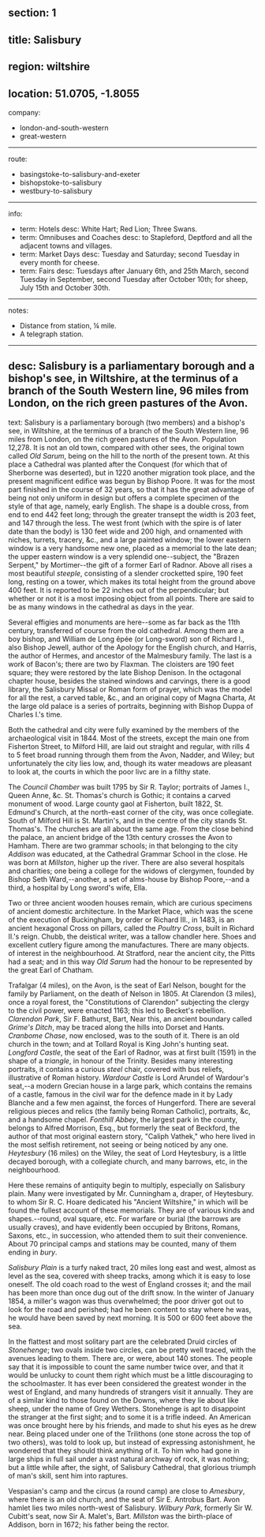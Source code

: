 ﻿section: 1
----
title: Salisbury
----
region: wiltshire
----
location: 51.0705, -1.8055
----
company:
- london-and-south-western
- great-western
----
route:
- basingstoke-to-salisbury-and-exeter
- bishopstoke-to-salisbury
- westbury-to-salisbury
----
info:
- term: Hotels
  desc: White Hart; Red Lion; Three Swans.
- term: Omnibuses and Coaches
  desc: to Stapleford, Deptford and all the adjacent towns and villages.
- term: Market Days
  desc: Tuesday and Saturday; second Tuesday in every month for cheese.
- term: Fairs
  desc: Tuesdays after January 6th, and 25th March, second Tuesday in September, second Tuesday after October 10th; for sheep, July 15th and October 30th.
----
notes:
- Distance from station, ¼ mile.
- A telegraph station.
----
desc: Salisbury is a parliamentary borough and a bishop's see, in Wiltshire, at the terminus of a branch of the South Western line, 96 miles from London, on the rich green pastures of the Avon.
----
text: Salisbury is a parliamentary borough (two members) and a bishop's see, in Wiltshire, at the terminus of a branch of the South Western line, 96 miles from London, on the rich green pastures of the Avon. Population 12,278. It is not an old town, compared with other sees, the original town called *Old Sarum*, being on the hill to the north of the present town. At this place a Cathedral was planted after the Conquest (for which that of Sherborne was deserted), but in 1220 another migration took place, and the present magnificent edifice was begun by Bishop Poore. It was for the most part finished in the course of 32 years, so that it has the great advantage of being not only uniform in design but offers a complete specimen of the style of that age, namely, early English. The shape is a double cross, from end to end 442 feet long; through the greater transept the width is 203 feet, and 147 through the less. The west front (which with the spire is of later date than the body) is 130 feet wide and 200 high, and ornamented with niches, turrets, tracery, &c., and a large painted window; the lower eastern window is a very handsome new one, placed as a memorial to the late dean; the upper eastern window is a very splendid one--subject, the "Brazen Serpent," by Mortimer--the gift of a former Earl of Radnor. Above all rises a most beautiful *steeple*, consisting of a slender crocketted spire, 190 feet long, resting on a tower, which makes its total height from the ground above 400 feet. It is reported to be 22 inches out of the perpendicular; but whether or not it is a most imposing object from all points. There are said to be as many windows in the cathedral as days in the year.

Several effigies and monuments are here--some as far back as the 11th century, transferred of course from the old cathedral. Among them are a boy bishop, and William de Long êpée (or Long-sword) son of Richard I., also Bishop Jewell, author of the Apology for the English church, and Harris, the author of Hermes, and ancestor of the Malmesbury family. The last is a work of Bacon's; there are two by Flaxman. The cloisters are 190 feet square; they were restored by the late Bishop Denison. In the octagonal chapter house, besides the stained windows and carvings, there is a good library, the Salisbury Missal or Roman form of prayer, which was the model for all the rest, a carved table, &c., and an original copy of Magna Charta, At the large old palace is a series of portraits, beginning with Bishop Duppa of Charles I.'s time.

Both the cathedral and city were fully examined by the members of the archaeological visit in 1844. Most of the streets, except the main one from Fisherton Street, to Milford Hill, are laid out straight and regular, with rills 4 to 5 feet broad running through them from the Avon, Nadder, and Wiley; but unfortunately the city lies low, and, though its water meadows are pleasant to look at, the courts in which the poor livc are in a filthy state.

The *Council Chamber* was built 1795 by Sir R. Taylor; portraits of James I., Queen Anne, &c. St. Thomas's church is Gothic; it contains a carved monument of wood. Large county gaol at Fisherton, built 1822, St. Edmund's Church, at the north-east corner of the city, was once collegiate. South of Milford Hill is St. Martin's, and in the centre of the city stands St. Thomas's. The churches are all about the same age. From the close behind the palace, an ancient bridge of the 13th century crosses the Avon to Hamham. There are two grammar schools; in that belonging to the city *Addison* was educated, at the Cathedral Grammar School in the close. He was born at *Millston*, higher up the river. There are also several hospitals and charities; one being a college for the widows of clergymen, founded by Bishop Seth Ward,--another, a set of alms-house by Bishop Poore,--and a third, a hospital by Long sword's wife, Ella.

Two or three ancient wooden houses remain, which are curious specimens of ancient domestic architecture. In the Market Place, which was the scene of the execution of Buckingham, by order or Richard III., in 1483, is an ancient hexagonal Cross on pillars, called the *Poultry Cross*, built in Richard II.'s reign. Chubb, the deistical writer, was a tallow chandler here. Shoes and excellent cutlery figure among the manufactures. There are many objects. of interest in the neighbourhood. At Stratford, near the ancient city, the Pitts had a seat; and in this way *Old Sarum* had the honour to be represented by the great Earl of Chatham.

Trafalgar (4 miles), on the Avon, is the seat of Earl Nelson, bought for the family by Parliament, on the death of Nelson in 1805. At Clarendon (3 miles), once a royal forest, the "Constitutions of Clarendon" subjecting the clergy to the civil power, were enacted 1163; this led to Becket's rebellion. *Clarendon Park*, Sir F. Bathurst, Bart, Near this, an ancient boundary called *Grime's Ditch*, may be traced along the hills into Dorset and Hants. *Cranbome Chase*, now enclosed, was to the south of it. There is an old church in the town; and at Tollard Royal is King John's hunting seat. *Longford Castle*, the seat of the Earl of Radnor, was at first built (1591) in the shape of a *triangle*, in honour of the Trinity. Besides many interesting portraits, it contains a curious *steel* chair, covered with bus reliefs, illustrative of Roman history. *Wardour Castle* is Lord Arundel of Wardour's seat,--a modern Grecian house in a large park, which contains the remains of a castle, famous in the civil war for the defence made in it by Lady Blanche and a few men against, the forces of Hungerford. There are several religious pieces and relics (the family being Roman Catholic), portraits, &c, and a handsome chapel. *Fonthill Abbey*, the largest park in the county, belongs to Alfred Morrison, Esq., but formerly the seat of Beckford, the author of that most original eastern story, "Caliph Vathek," who here lived in the most selfish retirement, not seeing or being noticed by any one. *Heytesbury* (16 miles) on the Wiley, the seat of Lord Heytesbury, is a little decayed borough, with a collegiate church, and many barrows, etc, in the neighbourhood.

Here these remains of antiquity begin to multiply, especially on Salisbury plain. Many were investigated by Mr. Cunningham a, draper, of Heytesbury. to whom Sir R. C. Hoare dedicated his "Ancient Wiltshire," in which will be found the fullest account of these memorials. They are of various kinds and shapes.--round, oval square, etc. For warfare or burial (the barrows are usually craves), and have evidently been occupied by Britons, Romans, Saxons, etc., in succession, who attended them to suit their convenience. About 70 principal camps and stations may be counted, many of them ending in *bury*.

*Salisbury Plain* is a turfy naked tract, 20 miles long east and west, almost as level as the sea, covered with sheep tracks, among which it is easy to lose oneself. The old coach road to the west of England crosses it; and the mail has been more than once dug out of the drift snow. In the winter of January 1854, a miller's wagon was thus overwhelmed; the poor driver got out to look for the road and perished; had he been content to stay where he was, he would have been saved by next morning. It is 500 or 600 feet above the sea.

In the flattest and most solitary part are the celebrated Druid circles of *Stonehenge*; two ovals inside two circles, can be pretty well traced, with the avenues leading to them. There are, or were, about 140 stones. The people say that it is impossible to count the same number twice over, and that it would be unlucky to count them right which must be a little discouraging to the schoolmaster. It has ever been considered the greatest wonder in the west of England, and many hundreds of strangers visit it annually. They are of a similar kind to those found on the Downs, where they lie about like sheep, under the name of Grey Wethers. Stonehenge is apt to disappoint the stranger at the first sight; and to some it is a trifle indeed. An American was once brought here by his friends, and made to shut his eyes as he drew near. Being placed under one of the Trilithons (one stone across the top of two others), was told to look up, but instead of expressing astonishment, he wondered that they should think anything of it. To him who had gone in large ships in full sail under a vast natural archway of rock, it was nothing; but a little while after, the sight, of Salisbury Cathedral, that glorious triumph of man's skill, sent him into raptures.

Vespasian's camp and the circus (a round camp) are close to *Amesbury*, where there is an old church, and the seat of Sir E. Antrobus Bart. Avon hamlet lies two miles north-west of Salisbury. *Wilbury Park*, formerly Sir W. Cubitt's seat, now Sir A. Malet's, Bart. *Millston* was the birth-place of Addison, born in 1672; his father being the rector.
